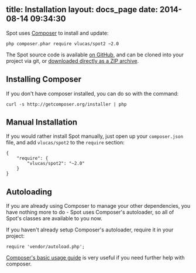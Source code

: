 title: Installation
layout: docs_page
date: 2014-08-14 09:34:30
---

Spot uses [Composer](http://getcomposer.org) to install and update:

```shell
php composer.phar require vlucas/spot2 ~2.0
```

The Spot source code is available [on GitHub](https://github.com/vlucas/spot2),
and can be cloned into your project via git, or [downloaded directly as a ZIP
archive](https://github.com/vlucas/spot2/archive/master.zip).

## Installing Composer

If you don't have composer installed, you can do so with the command:

```shell
curl -s http://getcomposer.org/installer | php
```

## Manual Installation

If you would rather install Spot manually, just open up your `composer.json`
file, and add `vlucas/spot2` to the `require` section:

```shell
{
    "require": {
        "vlucas/spot2": "~2.0"
    }
}
```

## Autoloading

If you are already using Composer to manage your other dependencies, you have
nothing more to do - Spot uses Composer's autoloader, so all of Spot's classes
are available to you now.

If you haven't already setup Composer's autoloader, require it in your project:

```
require 'vendor/autoload.php';
```

[Composer's basic usage guide](https://getcomposer.org/doc/01-basic-usage.md)
is very useful if you need further help with composer.
